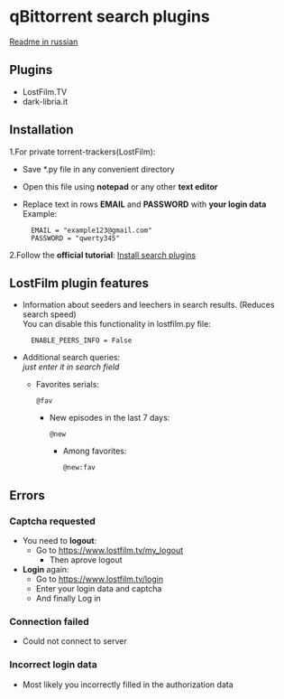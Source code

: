 # qBittorrent search plugins

[Readme in russian](https://github.com/bugsbringer/qbit-plugins/blob/master/README.ru.md)

Plugins
-------

* LostFilm.TV
* dark-libria.it

Installation
------------

1.For private torrent-trackers(LostFilm):

* Save *.py file in any convenient directory
* Open this file using **notepad** or any other **text editor**
* Replace text in rows **EMAIL** and **PASSWORD** with **your login data**<br>
Example:

        EMAIL = "example123@gmail.com"
        PASSWORD = "qwerty345"

2.Follow the **official tutorial**: [Install search plugins](https://github.com/qbittorrent/search-plugins/wiki/Install-search-plugins)

LostFilm plugin features
------------------------

* Information about seeders and leechers in search results. (Reduces search speed)<br>
        You can disable this functionality in lostfilm.py file:

        ENABLE_PEERS_INFO = False

* Additional search queries:<br>
*just enter it in search field*
  * Favorites serials:

        @fav

    * New episodes in the last 7 days:

          @new

      * Among favorites:

            @new:fav

Errors
------

### Captcha requested

* You need to **logout**:
  * Go to <https://www.lostfilm.tv/my_logout>
    * Then aprove logout
* **Login** again:
  * Go to <https://www.lostfilm.tv/login>
  * Enter your login data and captcha
  * And finally Log in

### Connection failed

* Could not connect to server

### Incorrect login data

* Most likely you incorrectly filled in the authorization data
